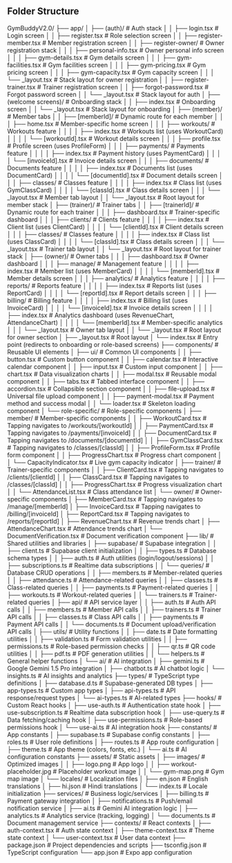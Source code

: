 ## **Folder Structure**
GymBuddyV2.0/
├── app/
│   ├── (auth)/                      # Auth stack
│   │   ├── login.tsx                # Login screen
│   │   ├── register.tsx             # Role selection screen
│   │   ├── register-member.tsx      # Member registration screen
│   │   ├── register-owner/          # Owner registration stack
│   │   │   ├── personal-info.tsx    # Owner personal info screen
│   │   │   ├── gym-details.tsx      # Gym details screen
│   │   │   ├── gym-facilities.tsx   # Gym facilities screen
│   │   │   ├── gym-pricing.tsx      # Gym pricing screen
│   │   │   ├── gym-capacity.tsx     # Gym capacity screen
│   │   │   └── _layout.tsx          # Stack layout for owner registration
│   │   ├── register-trainer.tsx     # Trainer registration screen
│   │   ├── forgot-password.tsx      # Forgot password screen
│   │   └── _layout.tsx              # Stack layout for auth
│   ├── (welcome screens)/           # Onboarding stack
│   │   ├── index.tsx                # Onboarding screen
│   │   └── _layout.tsx              # Stack layout for onboarding
│   ├── (member)/                    # Member tabs
│   │   ├── [memberId]/              # Dynamic route for each member
│   │   │   ├── home.tsx             # Member-specific home screen
│   │   │   ├── workouts/            # Workouts feature
│   │   │   │   ├── index.tsx        # Workouts list (uses WorkoutCard)
│   │   │   │   └── [workoutId].tsx  # Workout details screen
│   │   │   ├── profile.tsx          # Profile screen (uses ProfileForm)
│   │   │   ├── payments/            # Payments feature
│   │   │   │   ├── index.tsx        # Payment history (uses PaymentCard)
│   │   │   │   └── [invoiceId].tsx  # Invoice details screen
│   │   │   ├── documents/           # Documents feature
│   │   │   │   ├── index.tsx        # Documents list (uses DocumentCard)
│   │   │   │   └── [documentId].tsx # Document details screen
│   │   │   ├── classes/             # Classes feature
│   │   │   │   ├── index.tsx        # Class list (uses GymClassCard)
│   │   │   │   └── [classId].tsx    # Class details screen
│   │   │   └── _layout.tsx          # Member tab layout
│   │   └── _layout.tsx              # Root layout for member stack
│   ├── (trainer)/                   # Trainer tabs
│   │   ├── [trainerId]/             # Dynamic route for each trainer
│   │   │   ├── dashboard.tsx        # Trainer-specific dashboard
│   │   │   ├── clients/             # Clients feature
│   │   │   │   ├── index.tsx        # Client list (uses ClientCard)
│   │   │   │   └── [clientId].tsx   # Client details screen
│   │   │   ├── classes/             # Classes feature
│   │   │   │   ├── index.tsx        # Class list (uses ClassCard)
│   │   │   │   └── [classId].tsx    # Class details screen
│   │   │   └── _layout.tsx          # Trainer tab layout
│   │   └── _layout.tsx              # Root layout for trainer stack
│   ├── (owner)/                     # Owner tabs 
│   │   │   ├── dashboard.tsx        # Owner dashboard
│   │   │   ├── manage/              # Management feature
│   │   │   │   ├── index.tsx        # Member list (uses MemberCard)
│   │   │   │   └── [memberId].tsx   # Member details screen
│   │   │   ├── analytics/           # Analytics feature
│   │   │   │   ├── reports/         # Reports feature
│   │   │   │   ├── index.tsx        # Reports list (uses ReportCard)
│   │   │   │   └── [reportId].tsx   # Report details screen
│   │   │   ├── billing/             # Billing feature
│   │   │   │   ├── index.tsx        # Billing list (uses InvoiceCard)
│   │   │   │   └── [invoiceId].tsx  # Invoice details screen
│   │   │   │   ├── index.tsx        # Analytics dashboard (uses RevenueChart, AttendanceChart)
│   │   │   │   └── [memberId].tsx   # Member-specific analytics
│   │   │   └── _layout.tsx          # Owner tab layout
│   │   └── _layout.tsx              # Root layout for owner section
│   ├── _layout.tsx                  # Root layout
│   └── index.tsx                    # Entry point (redirects to onboarding or role-based screens)
├── components/                      # Reusable UI elements
│   ├── ui/                          # Common UI components
│   │   ├── button.tsx               # Custom button component
│   │   ├── calendar.tsx             # Interactive calendar component
│   │   ├── input.tsx                # Custom input component
│   │   ├── chart.tsx                # Data visualization charts
│   │   ├── modal.tsx                # Reusable modal component
│   │   ├── tabs.tsx                 # Tabbed interface component
│   │   ├── accordion.tsx            # Collapsible section component
│   │   ├── file-upload.tsx          # Universal file upload component
│   │   ├── payment-modal.tsx        # Payment method and success modal
│   │   └── loader.tsx               # Skeleton loading component
│   └── role-specific/               # Role-specific components
│       ├── member/                  # Member-specific components
│       │   ├── WorkoutCard.tsx      # Tapping navigates to /workouts/[workoutId]
│       │   ├── PaymentCard.tsx      # Tapping navigates to /payments/[invoiceId]
│       │   ├── DocumentCard.tsx     # Tapping navigates to /documents/[documentId]
│       │   ├── GymClassCard.tsx     # Tapping navigates to /classes/[classId]
│       │   ├── ProfileForm.tsx      # Profile form component
│       │   ├── ProgressChart.tsx    # Progress chart component
│       │   └── CapacityIndicator.tsx # Live gym capacity indicator
│       ├── trainer/                 # Trainer-specific components
│       │   ├── ClientCard.tsx       # Tapping navigates to /clients/[clientId]
│       │   ├── ClassCard.tsx        # Tapping navigates to /classes/[classId]
│       │   ├── ProgressChart.tsx    # Progress visualization chart
│       │   └── AttendanceList.tsx   # Class attendance list
│       └── owner/                   # Owner-specific components
│           ├── MemberCard.tsx       # Tapping navigates to /manage/[memberId]
│           ├── InvoiceCard.tsx      # Tapping navigates to /billing/[invoiceId]
│           ├── ReportCard.tsx       # Tapping navigates to /reports/[reportId]
│           ├── RevenueChart.tsx     # Revenue trends chart
│           ├── AttendanceChart.tsx  # Attendance trends chart
│           └── DocumentVerification.tsx # Document verification component
├── lib/                             # Shared utilities and libraries
│   ├── supabase/                    # Supabase integration
│   │   ├── client.ts                # Supabase client initialization
│   │   ├── types.ts                 # Database schema types
│   │   ├── auth.ts                  # Auth utilities (login/logout/sessions)
│   │   ├── subscriptions.ts         # Realtime data subscriptions
│   │   └── queries/                 # Database CRUD operations
│   │       ├── members.ts           # Member-related queries
│   │       ├── attendance.ts        # Attendance-related queries
│   │       ├── classes.ts           # Class-related queries
│   │       ├── payments.ts          # Payment-related queries
│   │       ├── workouts.ts          # Workout-related queries
│   │       └── trainers.ts          # Trainer-related queries
│   ├── api/                         # API service layer
│   │   ├── auth.ts                  # Auth API calls
│   │   ├── members.ts               # Member API calls
│   │   ├── trainers.ts              # Trainer API calls
│   │   ├── classes.ts               # Class API calls
│   │   ├── payments.ts              # Payment API calls
│   │   └── documents.ts             # Document upload/verification API calls
│   ├── utils/                       # Utility functions
│   │   ├── date.ts                  # Date formatting utilities
│   │   ├── validation.ts            # Form validation utilities
│   │   ├── permissions.ts           # Role-based permission checks
│   │   ├── qr.ts                    # QR code utilities
│   │   ├── pdf.ts                   # PDF generation utilities
│   │   └── helpers.ts               # General helper functions
│   └── ai/                          # AI integration
│       ├── gemini.ts                # Google Gemini 1.5 Pro integration
│       ├── chatbot.ts               # AI chatbot logic
│       └── insights.ts              # AI insights and analytics
├── types/                           # TypeScript type definitions
│   ├── database.d.ts                # Supabase-generated DB types
│   ├── app-types.ts                 # Custom app types
│   ├── api-types.ts                 # API response/request types
│   └── ai-types.ts                  # AI-related types
├── hooks/                           # Custom React hooks
│   ├── use-auth.ts                  # Authentication state hook
│   ├── use-subscription.ts          # Realtime data subscription hook
│   ├── use-query.ts                 # Data fetching/caching hook
│   ├── use-permissions.ts           # Role-based permissions hook
│   └── use-ai.ts                    # AI integration hook
├── constants/                       # App constants
│   ├── supabase.ts                  # Supabase config constants
│   ├── roles.ts                     # User role definitions
│   ├── routes.ts                    # App route configuration
│   ├── theme.ts                     # App theme (colors, fonts, etc.)
│   └── ai.ts                        # AI configuration constants
├── assets/                          # Static assets
│   ├── images/                      # Optimized images
│   │   ├── logo.png                 # App logo
│   │   ├── workout-placeholder.jpg  # Placeholder workout image
│   │   └── gym-map.png              # Gym map image
│   └── locales/                     # Localization files
│       ├── en.json                  # English translations
│       ├── hi.json                  # Hindi translations
│       └── index.ts                 # Locale initialization
├── services/                        # Business logic/services
│   ├── billing.ts                   # Payment gateway integration
│   ├── notifications.ts             # Push/email notification service
│   ├── ai.ts                        # Gemini AI integration logic
│   ├── analytics.ts                 # Analytics service (tracking, logging)
│   └── documents.ts                 # Document management service
├── contexts/                        # React contexts
│   ├── auth-context.tsx             # Auth state context
│   ├── theme-context.tsx            # Theme state context
│   └── user-context.tsx             # User data context
├── package.json                     # Project dependencies and scripts
├── tsconfig.json                    # TypeScript configuration
└── app.json                         # Expo app configuration